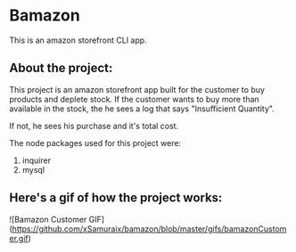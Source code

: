 # Bamazon

This is an amazon storefront CLI app.

## About the project:
This project is an amazon storefront app built for the customer to buy products and deplete stock.
If the customer wants to buy more than available in the stock, the he sees a log that says "Insufficient Quantity".

If not, he sees his purchase and it's total cost.

The node packages used for this project were:
1. inquirer
2. mysql


## Here's a gif of how the project works:
![Bamazon Customer GIF] (https://github.com/xSamuraix/bamazon/blob/master/gifs/bamazonCustomer.gif)
